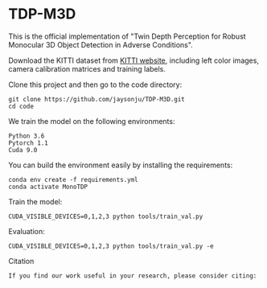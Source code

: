 # TDP-M3D

This is the official implementation of "Twin Depth Perception for Robust Monocular 3D Object Detection in Adverse Conditions".

Download the KITTI dataset from [KITTI website](http://www.cvlibs.net/datasets/kitti/eval_object.php?obj_benchmark=3d), including left color images, camera calibration matrices and training labels.

Clone this project and then go to the code directory:

    git clone https://github.com/jaysonju/TDP-M3D.git
    cd code

We train the model on the following environments:

    Python 3.6
    Pytorch 1.1
    Cuda 9.0

You can build the environment easily by installing the requirements:

    conda env create -f requirements.yml
    conda activate MonoTDP

Train the model:

    CUDA_VISIBLE_DEVICES=0,1,2,3 python tools/train_val.py

Evaluation:

    CUDA_VISIBLE_DEVICES=0,1,2,3 python tools/train_val.py -e

Citation
    
    If you find our work useful in your research, please consider citing:
